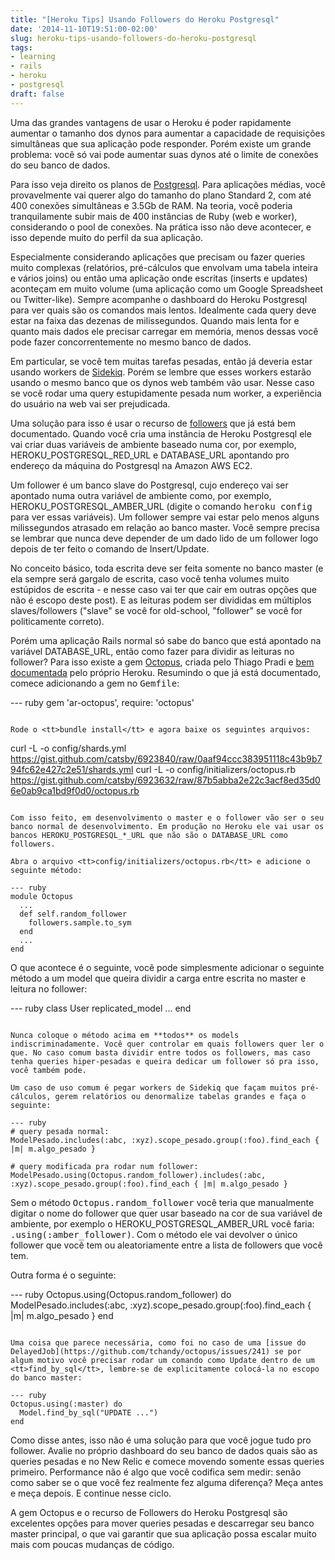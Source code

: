 ```yaml
---
title: "[Heroku Tips] Usando Followers do Heroku Postgresql"
date: '2014-11-10T19:51:00-02:00'
slug: heroku-tips-usando-followers-do-heroku-postgresql
tags:
- learning
- rails
- heroku
- postgresql
draft: false
---
```


Uma das grandes vantagens de usar o Heroku é poder rapidamente aumentar o tamanho dos dynos para aumentar a capacidade de requisições simultâneas que sua aplicação pode responder. Porém existe um grande problema: você só vai pode aumentar suas dynos até o limite de conexões do seu banco de dados.

Para isso veja direito os planos de [Postgresql](https://addons.heroku.com/heroku-postgresql). Para aplicações médias, você provavelmente vai querer algo do tamanho do plano Standard 2, com até 400 conexões simultâneas e 3.5Gb de RAM. Na teoria, você poderia tranquilamente subir mais de 400 instâncias de Ruby (web e worker), considerando o pool de conexões. Na prática isso não deve acontecer, e isso depende muito do perfil da sua aplicação. 

Especialmente considerando aplicações que precisam ou fazer queries muito complexas (relatórios, pré-cálculos que envolvam uma tabela inteira e vários joins) ou então uma aplicação onde escritas (inserts e updates) aconteçam em muito volume (uma aplicação como um Google Spreadsheet ou Twitter-like). Sempre acompanhe o dashboard do Heroku Postgresql para ver quais são os comandos mais lentos. Idealmente cada query deve estar na faixa das dezenas de milissegundos. Quando mais lenta for e quanto mais dados ele precisar carregar em memória, menos dessas você pode fazer concorrentemente no mesmo banco de dados.

Em particular, se você tem muitas tarefas pesadas, então já deveria estar usando workers de [Sidekiq](https://github.com/mperham/sidekiq/wiki/Deployment). Porém se lembre que esses workers estarão usando o mesmo banco que os dynos web também vão usar. Nesse caso se você rodar uma query estupidamente pesada num worker, a experiência do usuário na web vai ser prejudicada.

Uma solução para isso é usar o recurso de [followers](https://devcenter.heroku.com/articles/heroku-postgres-follower-databases) que já está bem documentado. Quando você cria uma instância de Heroku Postgresql ele vai criar duas variáveis de ambiente baseado numa cor, por exemplo, HEROKU_POSTGRESQL_RED_URL e DATABASE_URL apontando pro endereço da máquina do Postgresql na Amazon AWS EC2.

Um follower é um banco slave do Postgresql, cujo endereço vai ser apontado numa outra variável de ambiente como, por exemplo, HEROKU_POSTGRESQL_AMBER_URL (digite o comando <tt>heroku config</tt> para ver essas variáveis). Um follower sempre vai estar pelo menos alguns milissegundos atrasado em relação ao banco master. Você sempre precisa se lembrar que nunca deve depender de um dado lido de um follower logo depois de ter feito o comando de Insert/Update.

No conceito básico, toda escrita deve ser feita somente no banco master (e ela sempre será gargalo de escrita, caso você tenha volumes muito estúpidos de escrita - e nesse caso vai ter que cair em outras opções que não é escopo deste post). E as leituras podem ser divididas em múltiplos slaves/followers ("slave" se você for old-school, "follower" se você for politicamente correto).

Porém uma aplicação Rails normal só sabe do banco que está apontado na variável DATABASE_URL, então como fazer para dividir as leituras no follower? Para isso existe a gem [Octopus](https://github.com/tchandy/octopus), criada pelo Thiago Pradi e [bem documentada](https://devcenter.heroku.com/articles/distributing-reads-to-followers-with-octopus) pelo próprio Heroku. Resumindo o que já está documentado, comece adicionando a gem no <tt>Gemfile</tt>:

--- ruby
gem 'ar-octopus', require: 'octopus'
```

Rode o <tt>bundle install</tt> e agora baixe os seguintes arquivos:

```
curl -L -o config/shards.yml https://gist.github.com/catsby/6923840/raw/0aaf94ccc383951118c43b9b794fc62e427c2e51/shards.yml
curl -L -o config/initializers/octopus.rb https://gist.github.com/catsby/6923632/raw/87b5abba2e22c3acf8ed35d06e0ab9ca1bd9f0d0/octopus.rb
```

Com isso feito, em desenvolvimento o master e o follower vão ser o seu banco normal de desenvolvimento. Em produção no Heroku ele vai usar os bancos HEROKU_POSTGRESQL_*_URL que não são o DATABASE_URL como followers.

Abra o arquivo <tt>config/initializers/octopus.rb</tt> e adicione o seguinte método:

--- ruby
module Octopus
  ...
  def self.random_follower
    followers.sample.to_sym
  end
  ...
end
```

O que acontece é o seguinte, você pode simplesmente adicionar o seguinte método a um model que queira dividir a carga entre escrita no master e leitura no follower:

--- ruby
class User
  replicated_model
  ...
end
```

Nunca coloque o método acima em **todos** os models indiscriminadamente. Você quer controlar em quais followers quer ler o que. No caso comum basta dividir entre todos os followers, mas caso tenha queries hiper-pesadas e queira dedicar um follower só pra isso, você também pode.

Um caso de uso comum é pegar workers de Sidekiq que façam muitos pré-cálculos, gerem relatórios ou denormalize tabelas grandes e faça o seguinte:

--- ruby
# query pesada normal:
ModelPesado.includes(:abc, :xyz).scope_pesado.group(:foo).find_each { |m| m.algo_pesado }

# query modificada pra rodar num follower:
ModelPesado.using(Octopus.random_follower).includes(:abc, :xyz).scope_pesado.group(:foo).find_each { |m| m.algo_pesado }
```

Sem o método <tt>Octopus.random_follower</tt> você teria que manualmente digitar o nome do follower que quer usar baseado na cor de sua variável de ambiente, por exemplo o HEROKU_POSTGRESQL_AMBER_URL você faria: <tt>.using(:amber_follower)</tt>. Com o método ele vai devolver o único follower que você tem ou aleatoriamente entre a lista de followers que você tem.

Outra forma é o seguinte:

--- ruby
Octopus.using(Octopus.random_follower) do
  ModelPesado.includes(:abc, :xyz).scope_pesado.group(:foo).find_each { |m| m.algo_pesado }
end
```

Uma coisa que parece necessária, como foi no caso de uma [issue do DelayedJob](https://github.com/tchandy/octopus/issues/241) se por algum motivo você precisar rodar um comando como Update dentro de um <tt>find_by_sql</tt>, lembre-se de explicitamente colocá-la no escopo do banco master:

--- ruby
Octopus.using(:master) do
  Model.find_by_sql("UPDATE ...")
end
```

Como disse antes, isso não é uma solução para que você jogue tudo pro follower. Avalie no próprio dashboard do seu banco de dados quais são as queries pesadas e no New Relic e comece movendo somente essas queries primeiro. Performance não é algo que você codifica sem medir: senão como saber se o que você fez realmente fez alguma diferença? Meça antes e meça depois. E continue nesse ciclo.

A gem Octopus e o recurso de Followers do Heroku Postgresql são excelentes opções para mover queries pesadas e descarregar seu banco master principal, o que vai garantir que sua aplicação possa escalar muito mais com poucas mudanças de código.

